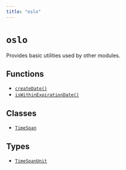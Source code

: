 ```yaml
---
title: "oslo"
---
```


# `oslo`

Provides basic utilities used by other modules.

## Functions

- [`createDate()`](/reference/main/createDate)
- [`isWithinExpirationDate()`](/reference/main/isWithinExpirationDate)

## Classes

- [`TimeSpan`](/reference/main/TimeSpan)

## Types

- [`TimeSpanUnit`](/reference/main/TimeSpanUnit)
